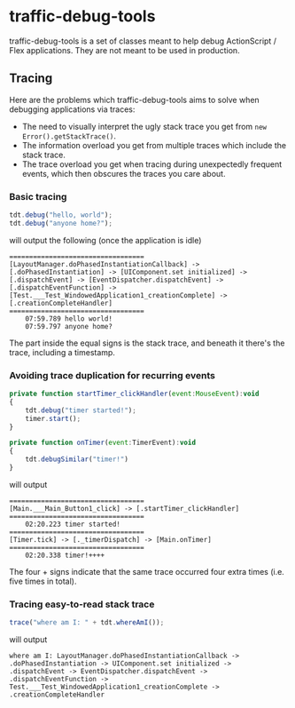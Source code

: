 # traffic-debug-tools

traffic-debug-tools is a set of classes meant to help debug ActionScript / Flex applications. They are not meant to be used in production.

## Tracing
Here are the problems which traffic-debug-tools aims to solve when debugging applications via traces:
* The need to visually interpret the ugly stack trace you get from `new Error().getStackTrace()`.
* The information overload you get from multiple traces which include the stack trace.
* The trace overload you get when tracing during unexpectedly frequent events, which then obscures the traces you care about.

### Basic tracing
```javascript
tdt.debug("hello, world");
tdt.debug("anyone home?");
```
will output the following (once the application is idle)
```
==================================
[LayoutManager.doPhasedInstantiationCallback] -> [.doPhasedInstantiation] -> [UIComponent.set initialized] -> [.dispatchEvent] -> [EventDispatcher.dispatchEvent] -> [.dispatchEventFunction] -> [Test.___Test_WindowedApplication1_creationComplete] -> [.creationCompleteHandler]
==================================
	07:59.789 hello world!
	07:59.797 anyone home?
```
The part inside the equal signs is the stack trace, and beneath it there's the trace, including a timestamp.
### Avoiding trace duplication for recurring events
```javascript
private function startTimer_clickHandler(event:MouseEvent):void
{
    tdt.debug("timer started!");
    timer.start();
}

private function onTimer(event:TimerEvent):void
{
    tdt.debugSimilar("timer!")
}
```
will output
```
==================================
[Main.___Main_Button1_click] -> [.startTimer_clickHandler]
==================================
	02:20.223 timer started!
==================================
[Timer.tick] -> [._timerDispatch] -> [Main.onTimer]
==================================
	02:20.338 timer!++++
```
The four + signs indicate that the same trace occurred four extra times (i.e. five times in total).
### Tracing easy-to-read stack trace
```javascript
trace("where am I: " + tdt.whereAmI());
```
will output
```
where am I: LayoutManager.doPhasedInstantiationCallback -> .doPhasedInstantiation -> UIComponent.set initialized -> .dispatchEvent -> EventDispatcher.dispatchEvent -> .dispatchEventFunction -> Test.___Test_WindowedApplication1_creationComplete -> .creationCompleteHandler
```